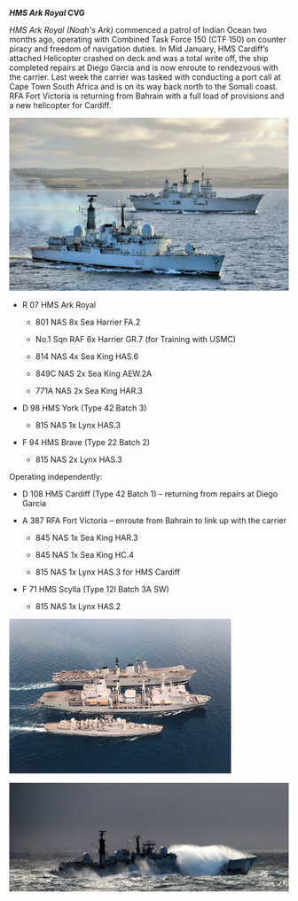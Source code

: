 ***HMS Ark Royal* CVG**

*HMS Ark Royal (Noah's Ark)* commenced a patrol of Indian Ocean two
months ago, operating with Combined Task Force 150 (CTF 150) on counter
piracy and freedom of navigation duties. In Mid January, HMS Cardiff’s
attached Helicopter crashed on deck and was a total write off, the ship
completed repairs at Diego Garcia and is now enroute to rendezvous with
the carrier. Last week the carrier was tasked with conducting a port
call at Cape Town South Africa and is on its way back north to the
Somali coast. RFA Fort Victoria is returning from Bahrain with a full
load of provisions and a new helicopter for Cardiff.

![](/assets/images/nato/uk/navy/carriers/ark-royal/image1.jpeg)

  - R 07 HMS Ark Royal
    
      - 801 NAS 8x Sea Harrier FA.2
    
      - No.1 Sqn RAF 6x Harrier GR.7 (for Training with USMC)
    
      - 814 NAS 4x Sea King HAS.6
    
      - 849C NAS 2x Sea King AEW.2A
    
      - 771A NAS 2x Sea King HAR.3

  - D 98 HMS York (Type 42 Batch 3)
    
      - 815 NAS 1x Lynx HAS.3

  - F 94 HMS Brave (Type 22 Batch 2)
    
      - 815 NAS 2x Lynx HAS.3

Operating independently:

  - D 108 HMS Cardiff (Type 42 Batch 1) – returning from repairs at
    Diego Garcia

  - A 387 RFA Fort Victoria – enroute from Bahrain to link up with the
    carrier
    
      - 845 NAS 1x Sea King HAR.3
    
      - 845 NAS 1x Sea King HC.4
    
      - 815 NAS 1x Lynx HAS.3 for HMS Cardiff

  - F 71 HMS Scylla (Type 12I Batch 3A SW)
    
      - 815 NAS 1x Lynx HAS.2

![](/assets/images/nato/uk/navy/carriers/ark-royal/image2.jpg)

![](/assets/images/nato/uk/navy/carriers/ark-royal/image3.jpg)
